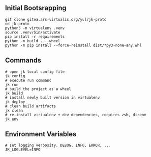 ## Initial Bootsrapping

``` shell
git clone gitea.ars-virtualis.org/yul/jk-proto
cd jk-proto
python3 -m virtualenv .venv
source .venv/bin/activate
pip install -r requirements
python -m build . --wheel
python -m pip install --force-reinstall dist/*py3-none-any.whl
```

## Commands

```shell
# open jk local config file
jk config
# execute run command
jk run
# build the project as a wheel
jk build
# install newly built version in virtualenv
jk deploy
# clean build artifacts
jk clean
# re-install virtualenv + dev dependencies, requires zsh, direnv
jk env
```

## Environment Variables

```shell
# set logging verbosity, DEBUG, INFO, ERROR, ...
JK_LOGLEVEL=INFO
```

